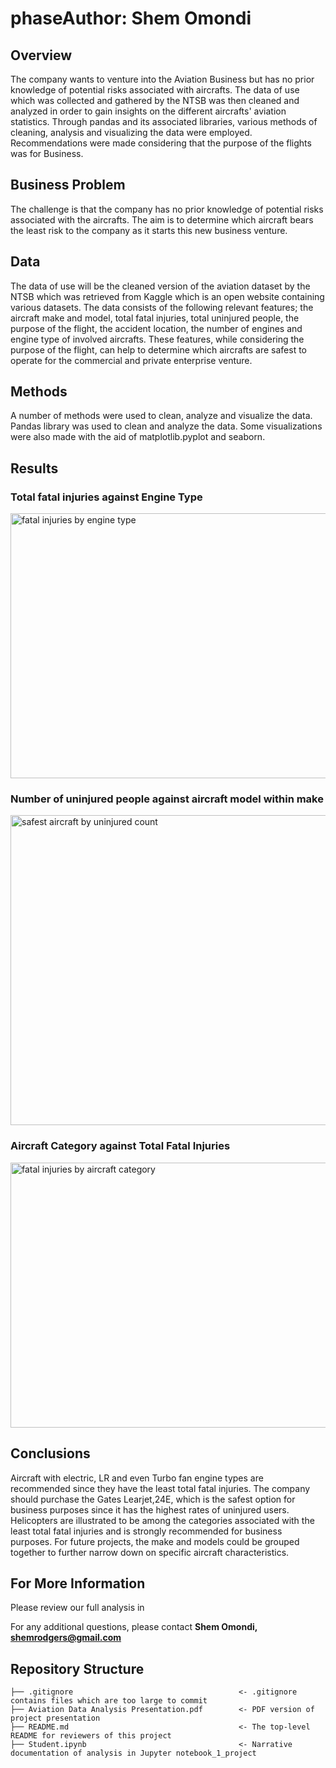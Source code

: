 # phase**Author**: Shem Omondi

## Overview

The company wants to venture into the Aviation Business but has no prior knowledge of potential risks associated with aircrafts. The data of use which was collected and gathered by the NTSB was then cleaned and analyzed in order to gain insights on the different aircrafts' aviation statistics. Through pandas and its associated libraries, various methods of cleaning, analysis and visualizing the data were employed. Recommendations were made considering that the purpose of the flights was for Business.

## Business Problem

The challenge is that the company has no prior knowledge of potential risks associated with the aircrafts.
The aim is to determine which aircraft bears the least risk to the company as it starts this new business venture.

## Data

The data of use will be the cleaned version of the aviation dataset by the NTSB which was retrieved from Kaggle which is an open website containing various datasets.
The data consists of the following relevant features; the aircraft make and model, total fatal injuries, total uninjured people, the purpose of the flight, the accident location, the number of engines and engine type of involved aircrafts.
These features, while considering the purpose of the flight, can help to determine which aircrafts are safest to operate for the commercial and private enterprise venture.

## Methods

A number of methods were used to clean, analyze and visualize the data.
Pandas library was used to clean and analyze the data.
Some visualizations were also made with the aid of matplotlib.pyplot and seaborn.

## Results

### Total fatal injuries against Engine Type

<img width="712" height="424" alt="fatal injuries by engine type" src="https://github.com/user-attachments/assets/ccc53560-032f-4b5b-b119-12002e825e2a" />




### Number of uninjured people against aircraft model within make 
<img width="856" height="496" alt="safest aircraft by uninjured count" src="https://github.com/user-attachments/assets/cc1728fe-5c1c-44ac-aa03-1d3ee7a8b79e" />




### Aircraft Category against Total Fatal Injuries
<img width="712" height="424" alt="fatal injuries by aircraft category" src="https://github.com/user-attachments/assets/219f689d-35c4-494c-9318-d8fbf17639cc" />



## Conclusions

Aircraft with electric, LR and even Turbo fan engine types are recommended since they have the least total fatal injuries.
The company should purchase the Gates Learjet,24E, which is the safest option for business purposes since it has the highest rates of uninjured users.
Helicopters are illustrated to be among the categories associated with the least total fatal injuries and is strongly recommended for business purposes.
For future projects, the make and models could be grouped together to further narrow down on specific aircraft characteristics.

## For More Information

Please review our full analysis in

For any additional questions, please contact **Shem Omondi, shemrodgers@gmail.com**

## Repository Structure

```
├── .gitignore                                     <- .gitignore contains files which are too large to commit
├── Aviation Data Analysis Presentation.pdf        <- PDF version of project presentation
├── README.md                                      <- The top-level README for reviewers of this project
├── Student.ipynb                                  <- Narrative documentation of analysis in Jupyter notebook_1_project
